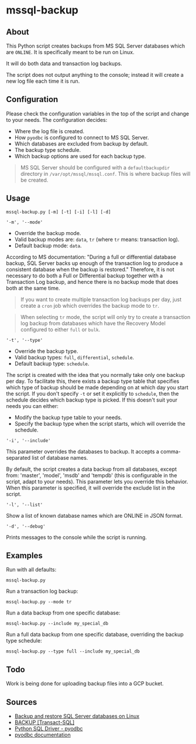 # mssql-backup

## About

This Python script creates backups from MS SQL Server databases which are `ONLINE`. It is specifically meant to be run on Linux.

It will do both data and transaction log backups.

The script does not output anything to the console; instead it will create a new log file each time it is run.

## Configuration

Please check the configuration variables in the top of the script and change to your needs. The configuration decides:

- Where the log file is created.
- How `pyodbc` is configured to connect to MS SQL Server.
- Which databases are excluded from backup by default.
- The backup type schedule.
- Which backup options are used for each backup type.

> MS SQL Server should be configured with a `defaultbackupdir` directory in `/var/opt/mssql/mssql.conf`. This is where backup files will be created.

## Usage

```shell
mssql-backup.py [-m] [-t] [-i] [-l] [-d]
```

`'-m', '--mode'`

- Override the backup mode.
- Valid backup modes are: `data`, `tr` (where `tr` means: transaction log).
- Default backup mode: `data`.

According to MS documentation: "During a full or differential database backup, SQL Server backs up enough of the transaction log to produce a consistent
database when the backup is restored." Therefore, it is not necessary to do both a Full or Differential backup together with a Transaction Log backup, and hence there is no backup mode that does both at the same time.

> If you want to create multiple transaction log backups per day, just create a `cron` job which overrides the backup mode to `tr`.

> When selecting `tr` mode, the script will only try to create a transaction log backup from databases which have the Recovery Model configured to either `full` or `bulk`.

`'-t', '--type'`

- Override the backup type.
- Valid backup types: `full`, `differential`, `schedule`.
- Default backup type: `schedule`.

The script is created with the idea that you normally take only one backup per day. To facilitate this, there exists a backup type table that specifies which type of backup should be made depending on at which day you start the script. If you don't specify `-t` or set it explicitly to `schedule`, then the schedule decides which backup type is picked. If this doesn't suit your needs you can either:

- Modify the backup type table to your needs.
- Specify the backup type when the script starts, which will override the schedule.

`'-i', '--include'`

This parameter overrides the databases to backup. It accepts a comma-separated list of database names.

By default, the script creates a data backup from all databases, except from: 'master', 'model', 'msdb' and 'tempdb' (this is configurable in the script, adapt to your needs). This parameter lets you override this behavior. When this parameter is specified, it will override the exclude list in the script.

`'-l', '--list'`

Show a list of known database names which are ONLINE in JSON format.

`'-d', '--debug'`

Prints messages to the console while the script is running.

## Examples

Run with all defaults:

```shell
mssql-backup.py
```

Run a transaction log backup:

```shell
mssql-backup.py --mode tr
```

Run a data backup from one specific database:

```shell
mssql-backup.py --include my_special_db
```

Run a full data backup from one specific database, overriding the backup type schedule:

```shell
mssql-backup.py --type full --include my_special_db
```

## Todo

Work is being done for uploading backup files into a GCP bucket.

## Sources

- [Backup and restore SQL Server databases on Linux](https://docs.microsoft.com/en-us/sql/linux/sql-server-linux-backup-and-restore-database?view=sql-server-ver15)
- [BACKUP [Transact-SQL]](https://docs.microsoft.com/en-us/sql/t-sql/statements/backup-transact-sql?view=sql-server-ver15#arguments)
- [Python SQL Driver - pyodbc](https://docs.microsoft.com/en-us/sql/connect/python/pyodbc/python-sql-driver-pyodbc?view=sql-server-ver15)
- [pyodbc documentation](https://github.com/mkleehammer/pyodbc/wiki)
